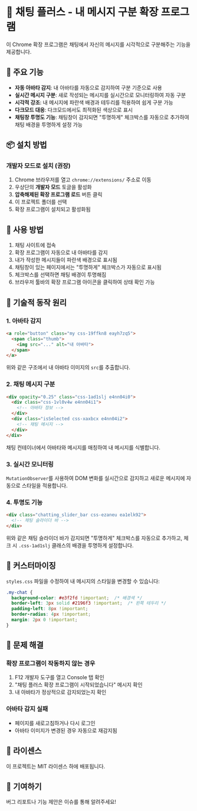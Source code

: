 # 📱 채팅 플러스 - 내 메시지 구분 확장 프로그램

이 Chrome 확장 프로그램은 채팅에서 자신의 메시지를 시각적으로 구분해주는 기능을 제공합니다.

## 🚀 주요 기능

- **자동 아바타 감지**: 내 아바타를 자동으로 감지하여 구분 기준으로 사용
- **실시간 메시지 구분**: 새로 작성되는 메시지를 실시간으로 모니터링하여 자동 구분
- **시각적 강조**: 내 메시지에 파란색 배경과 테두리를 적용하여 쉽게 구분 가능
- **다크모드 대응**: 다크모드에서도 최적화된 색상으로 표시
- **채팅창 투명도 기능**: 채팅창이 감지되면 "투명하게" 체크박스를 자동으로 추가하여 채팅 배경을 투명하게 설정 가능

## 📦 설치 방법

### 개발자 모드로 설치 (권장)

1. Chrome 브라우저를 열고 `chrome://extensions/` 주소로 이동
2. 우상단의 **개발자 모드** 토글을 활성화
3. **압축해제된 확장 프로그램 로드** 버튼 클릭
4. 이 프로젝트 폴더를 선택
5. 확장 프로그램이 설치되고 활성화됨

## 🎯 사용 방법

1. 채팅 사이트에 접속
2. 확장 프로그램이 자동으로 내 아바타를 감지
3. 내가 작성한 메시지들이 파란색 배경으로 표시됨
4. 채팅창이 있는 페이지에서는 "투명하게" 체크박스가 자동으로 표시됨
5. 체크박스를 선택하면 채팅 배경이 투명해짐
6. 브라우저 툴바의 확장 프로그램 아이콘을 클릭하여 상태 확인 가능

## 🔧 기술적 동작 원리

### 1. 아바타 감지
```html
<a role="button" class="my css-19ffkn8 eayh7zq5">
  <span class="thumb">
    <img src="..." alt="내 아바타">
  </span>
</a>
```
위와 같은 구조에서 내 아바타 이미지의 `src`를 추출합니다.

### 2. 채팅 메시지 구분
```html
<div opacity="0.25" class="css-1ad1slj e4nn04i0">
  <div class="css-1vl0v4w e4nn04i1">
    <!-- 아바타 정보 -->
  </div>
  <div class="isSelected css-xaxbcx e4nn04i2">
    <!-- 채팅 메시지 -->
  </div>
</div>
```
채팅 컨테이너에서 아바타와 메시지를 매칭하여 내 메시지를 식별합니다.

### 3. 실시간 모니터링
`MutationObserver`를 사용하여 DOM 변화를 실시간으로 감지하고 새로운 메시지에 자동으로 스타일을 적용합니다.

### 4. 투명도 기능
```html
<div class="chatting_slider_bar css-ezaneu ea1elk92">
  <!-- 채팅 슬라이더 바 -->
</div>
```
위와 같은 채팅 슬라이더 바가 감지되면 "투명하게" 체크박스를 자동으로 추가하고, 체크 시 `.css-1ad1slj` 클래스의 배경을 투명하게 설정합니다.

## 🎨 커스터마이징

`styles.css` 파일을 수정하여 내 메시지의 스타일을 변경할 수 있습니다:

```css
.my-chat {
  background-color: #e3f2fd !important;  /* 배경색 */
  border-left: 3px solid #2196f3 !important;  /* 왼쪽 테두리 */
  padding-left: 8px !important;
  border-radius: 4px !important;
  margin: 2px 0 !important;
}
```

## 🐛 문제 해결

### 확장 프로그램이 작동하지 않는 경우
1. F12 개발자 도구를 열고 Console 탭 확인
2. "채팅 플러스 확장 프로그램이 시작되었습니다" 메시지 확인
3. 내 아바타가 정상적으로 감지되었는지 확인

### 아바타 감지 실패
- 페이지를 새로고침하거나 다시 로그인
- 아바타 이미지가 변경된 경우 자동으로 재감지됨

## 📝 라이센스

이 프로젝트는 MIT 라이센스 하에 배포됩니다.

## 🤝 기여하기

버그 리포트나 기능 제안은 이슈를 통해 알려주세요! 